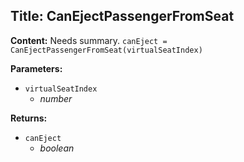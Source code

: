 ## Title: CanEjectPassengerFromSeat

**Content:**
Needs summary.
`canEject = CanEjectPassengerFromSeat(virtualSeatIndex)`

**Parameters:**
- `virtualSeatIndex`
  - *number*

**Returns:**
- `canEject`
  - *boolean*